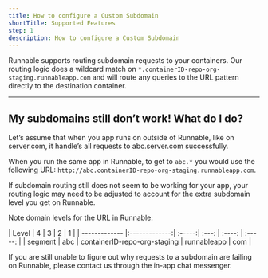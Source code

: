 ```yaml
---
title: How to configure a Custom Subdomain
shortTitle: Supported Features
step: 1
description: How to configure a Custom Subdomain
---
```


Runnable supports routing subdomain requests to your containers.
Our routing logic does a wildcard match on ```*.containerID-repo-org-staging.runnableapp.com``` and will route any queries to the URL pattern directly to the destination container.

---

## My subdomains still don’t work! What do I do?

Let’s assume that when you app runs on outside of Runnable, like on server.com, it handle’s all requests to abc.server.com successfully.

When you run the same app in Runnable, to get to ```abc.*``` you would use the following  URL: ```http://abc.containerID-repo-org-staging.runnableapp.com```.

If subdomain routing still does not seem to be working for your app, your routing logic may need to be adjusted to account for the extra subdomain level you get on Runnable.

Note domain levels for the URL in Runnable:


| Level        | 4           | 3  | 2 | 1 |
| ------------- |:-------------:| :-----:| :---: | :----: |  :-----: |
| segment      | abc | containerID-repo-org-staging | runnableapp |  com |


If you are still unable to figure out why requests to a subdomain are failing on Runnable, please contact us through the in-app chat messenger.
